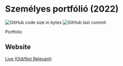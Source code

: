 # Személyes portfólió (2022)
![GitHub code size in bytes](https://img.shields.io/github/languages/code-size/BncPntk/Portfolio)
![GitHub last commit](https://img.shields.io/github/last-commit/bncpntk/Portfolio)

Portfolio
## Website
[Live (Old/Not Relevant)](https://bncpntk.github.io/Portfolio/)

